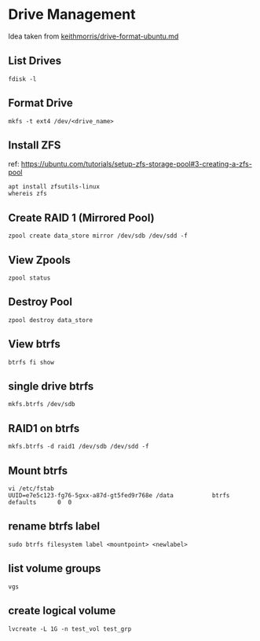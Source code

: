 # Drive Management
Idea taken from [keithmorris/drive-format-ubuntu.md](https://gist.github.com/keithmorris/b2aeec1ea947d4176a14c1c6a58bfc36)
## List Drives
```
fdisk -l
```

## Format Drive
```
mkfs -t ext4 /dev/<drive_name>
```

## Install ZFS
ref: https://ubuntu.com/tutorials/setup-zfs-storage-pool#3-creating-a-zfs-pool

```
apt install zfsutils-linux
whereis zfs
```

## Create RAID 1 (Mirrored Pool)
```
zpool create data_store mirror /dev/sdb /dev/sdd -f
```

## View Zpools
```
zpool status
```

## Destroy Pool
```
zpool destroy data_store
```

## View btrfs 
```
btrfs fi show
```

## single drive btrfs
```
mkfs.btrfs /dev/sdb
```

## RAID1 on btrfs
```
mkfs.btrfs -d raid1 /dev/sdb /dev/sdd -f
```

## Mount  btrfs
```
vi /etc/fstab
UUID=e7e5c123-fg76-5gxx-a87d-gt5fed9r768e /data           btrfs   defaults      0  0
```

## rename btrfs label
```
sudo btrfs filesystem label <mountpoint> <newlabel>
```

## list volume groups
```
vgs
```

## create logical volume
```
lvcreate -L 1G -n test_vol test_grp
```
